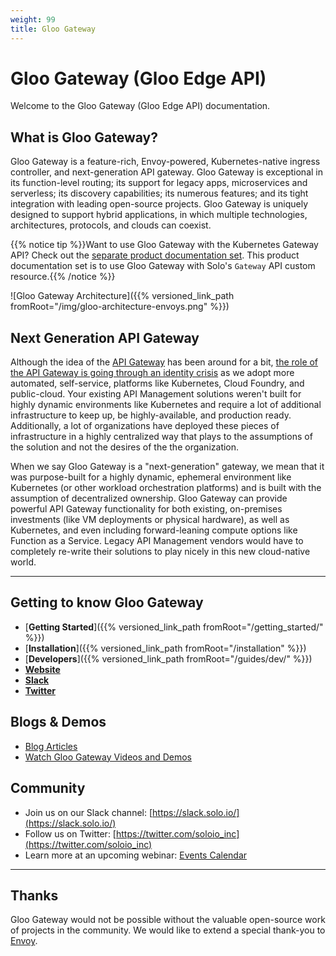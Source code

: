 ```yaml
---
weight: 99
title: Gloo Gateway
---
```


# Gloo Gateway (Gloo Edge API)

Welcome to the Gloo Gateway (Gloo Edge API) documentation.

## What is Gloo Gateway?

Gloo Gateway is a feature-rich, Envoy-powered, Kubernetes-native ingress controller, and next-generation API gateway. Gloo Gateway is exceptional in its function-level routing; its support for legacy apps, microservices and serverless; its discovery capabilities; its numerous features; and its tight integration with leading open-source projects. Gloo Gateway is uniquely designed to support hybrid applications, in which multiple technologies, architectures, protocols, and clouds can coexist.

{{% notice tip %}}Want to use Gloo Gateway with the Kubernetes Gateway API? Check out the [separate product documentation set](https://docs.solo.io/gateway/latest/). This product documentation set is to use Gloo Gateway with Solo's `Gateway` API custom resource.{{% /notice %}}

![Gloo Gateway Architecture]({{% versioned_link_path fromRoot="/img/gloo-architecture-envoys.png" %}})

## Next Generation API Gateway

Although the idea of the [API Gateway](https://www.solo.io/solutions/api-gateway/) has been around for a bit, [the role of the API Gateway is going through an identity crisis](https://www.solo.io/blog/api-gateway-identity-crisis/) as we adopt more automated, self-service, platforms like Kubernetes, Cloud Foundry, and public-cloud. Your existing API Management solutions weren't built for highly dynamic environments like Kubernetes and require a lot of additional infrastructure to keep up, be highly-available, and production ready. Additionally, a lot of organizations have deployed these pieces of infrastructure in a highly centralized way that plays to the assumptions of the solution and not the desires of the the organization.

When we say Gloo Gateway is a "next-generation" gateway, we mean that it was purpose-built for a highly dynamic, ephemeral environment like Kubernetes (or other workload orchestration platforms) and is built with the assumption of decentralized ownership. Gloo Gateway can provide powerful API Gateway functionality for both existing, on-premises investments (like VM deployments or physical hardware), as well as Kubernetes, and even including forward-leaning compute options like Function as a Service. Legacy API Management vendors would have to completely re-write their solutions to play nicely in this new cloud-native world.

---

## Getting to know Gloo Gateway

* [**Getting Started**]({{% versioned_link_path fromRoot="/getting_started/" %}})
* [**Installation**]({{% versioned_link_path fromRoot="/installation" %}})
* [**Developers**]({{% versioned_link_path fromRoot="/guides/dev/" %}})
* [**Website**](https://www.solo.io/products/gloo)
* [**Slack**](https://slack.solo.io)
* [**Twitter**](https://twitter.com/soloio_inc)

## Blogs & Demos

* [Blog Articles](https://www.solo.io/blog/announcing-gloo-the-function-gateway/)
* [Watch Gloo Gateway Videos and Demos](https://www.youtube.com/watch?v=HEN8IHCOqSo&list=PLBOtlFtGznBgrbLwyrPNIsdXLuq-mqa6U)

## Community

* Join us on our Slack channel: [https://slack.solo.io/](https://slack.solo.io/)
* Follow us on Twitter: [https://twitter.com/soloio_inc](https://twitter.com/soloio_inc)
* Learn more at an upcoming webinar: [Events Calendar](https://www.solo.io/events-webinars)

---

## Thanks

Gloo Gateway would not be possible without the valuable open-source work of projects in the community. We would like to extend a special thank-you to [Envoy](https://www.envoyproxy.io).
